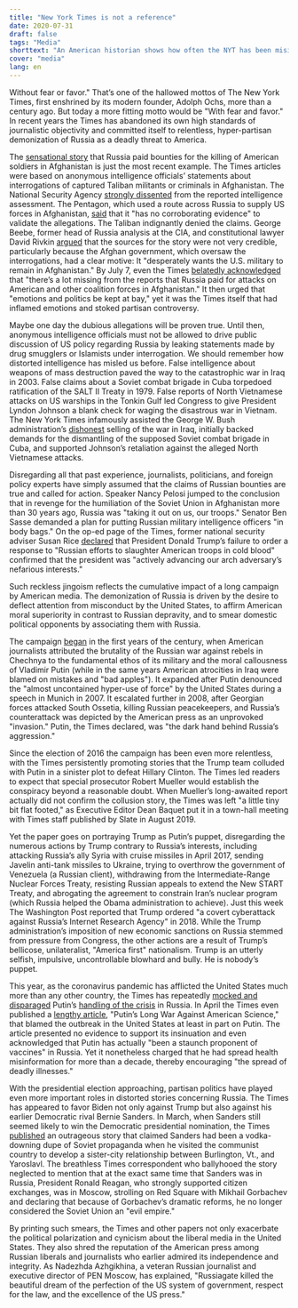 ```yaml
---
title: "New York Times is not a reference"
date: 2020-07-31
draft: false
tags: "Media"
shorttext: "An American historian shows how often the NYT has been misinformed in the field of US foreign policy."
cover: "media"
lang: en
---
```


Without fear or favor." That’s one of the hallowed mottos of The New York Times, first enshrined by its modern founder, Adolph Ochs, more than a century ago. But today a more fitting motto would be "With fear and favor." In recent years the Times has abandoned its own high standards of journalistic objectivity and committed itself to relentless, hyper-partisan demonization of Russia as a deadly threat to America.

The [sensational story](https://www.nytimes.com/2020/06/26/us/politics/russia-afghanistan-bounties.html "Russia Secretly Offered Afghan Militants Bounties to Kill U.S. Troops, Intelligence Says") that Russia paid bounties for the killing of American soldiers in Afghanistan is just the most recent example. The Times articles were based on anonymous intelligence officials’ statements about interrogations of captured Taliban militants or criminals in Afghanistan. The National Security Agency [strongly dissented](https://www.wsj.com/articles/nsa-differed-from-cia-others-on-russia-bounty-intelligence-11593534220 "NSA Differed From CIA, Others on Russia Bounty Intelligence") from the reported intelligence assessment. The Pentagon, which used a route across Russia to supply US forces in Afghanistan, [said](https://thehill.com/policy/defense/505164-pentagon-no-corroborating-evidence-to-validate-bounty-allegations "Pentagon: 'No corroborating evidence' yet to validate troop bounty allegations") that it "has no corroborating evidence" to validate the allegations. The Taliban indignantly denied the claims. George Beebe, former head of Russia analysis at the CIA, and constitutional lawyer David Rivkin [argued](https://thehill.com/opinion/national-security/505804-why-we-need-a-little-skepticism-and-more-evidence-on-russian "Why we need a little skepticism, and more evidence, on Russian bounties") that the sources for the story were not very credible, particularly because the Afghan government, which oversaw the interrogations, had a clear motive: It "desperately wants the U.S. military to remain in Afghanistan." By July 7, even the Times [belatedly acknowledged](https://www.nytimes.com/2020/07/07/opinion/russia-bounty-afghanistan-trump.html "Don’t Let Russian Meddling Derail Afghanistan Withdrawal Plans") that "there’s a lot missing from the reports that Russia paid for attacks on American and other coalition forces in Afghanistan." It then urged that "emotions and politics be kept at bay," yet it was the Times itself that had inflamed emotions and stoked partisan controversy.

Maybe one day the dubious allegations will be proven true. Until then, anonymous intelligence officials must not be allowed to drive public discussion of US policy regarding Russia by leaking statements made by drug smugglers or Islamists under interrogation. We should remember how distorted intelligence has misled us before. False intelligence about weapons of mass destruction paved the way to the catastrophic war in Iraq in 2003. False claims about a Soviet combat brigade in Cuba torpedoed ratification of the SALT II Treaty in 1979. False reports of North Vietnamese attacks on US warships in the Tonkin Gulf led Congress to give President Lyndon Johnson a blank check for waging the disastrous war in Vietnam. The New York Times infamously assisted the George W. Bush administration’s [dishonest](https://www.nytimes.com/2020/07/16/magazine/colin-powell-iraq-war.html "Colin Powell Still Wants Answers") selling of the war in Iraq, initially backed demands for the dismantling of the supposed Soviet combat brigade in Cuba, and supported Johnson’s retaliation against the alleged North Vietnamese attacks.

Disregarding all that past experience, journalists, politicians, and foreign policy experts have simply assumed that the claims of Russian bounties are true and called for action. Speaker Nancy Pelosi jumped to the conclusion that in revenge for the humiliation of the Soviet Union in Afghanistan more than 30 years ago, Russia was "taking it out on us, our troops." Senator Ben Sasse demanded a plan for putting Russian military intelligence officers "in body bags." On the op-ed page of the Times, former national security adviser Susan Rice [declared](https://www.nytimes.com/2020/06/30/opinion/trump-russia-afghanistan.html "Why Does Trump Put Russia First?") that President Donald Trump’s failure to order a response to "Russian efforts to slaughter American troops in cold blood" confirmed that the president was "actively advancing our arch adversary’s nefarious interests."

Such reckless jingoism reflects the cumulative impact of a long campaign by American media. The demonization of Russia is driven by the desire to deflect attention from misconduct by the United States, to affirm American moral superiority in contrast to Russian depravity, and to smear domestic political opponents by associating them with Russia.

The campaign [began](https://raritanquarterly.rutgers.edu/38-1-foglesong "Putin: From Soulmate to Archenemy") in the first years of the century, when American journalists attributed the brutality of the Russian war against rebels in Chechnya to the fundamental ethos of its military and the moral callousness of Vladimir Putin (while in the same years American atrocities in Iraq were blamed on mistakes and "bad apples"). It expanded after Putin denounced the "almost uncontained hyper-use of force" by the United States during a speech in Munich in 2007. It escalated further in 2008, after Georgian forces attacked South Ossetia, killing Russian peacekeepers, and Russia’s counterattack was depicted by the American press as an unprovoked "invasion." Putin, the Times declared, was "the dark hand behind Russia’s aggression."

Since the election of 2016 the campaign has been even more relentless, with the Times persistently promoting stories that the Trump team colluded with Putin in a sinister plot to defeat Hillary Clinton. The Times led readers to expect that special prosecutor Robert Mueller would establish the conspiracy beyond a reasonable doubt. When Mueller’s long-awaited report actually did not confirm the collusion story, the Times was left "a little tiny bit flat footed," as Executive Editor Dean Baquet put it in a town-hall meeting with Times staff published by Slate in August 2019.

Yet the paper goes on portraying Trump as Putin’s puppet, disregarding the numerous actions by Trump contrary to Russia’s interests, including attacking Russia’s ally Syria with cruise missiles in April 2017, sending Javelin anti-tank missiles to Ukraine, trying to overthrow the government of Venezuela (a Russian client), withdrawing from the Intermediate-Range Nuclear Forces Treaty, resisting Russian appeals to extend the New START Treaty, and abrogating the agreement to constrain Iran’s nuclear program (which Russia helped the Obama administration to achieve). Just this week The Washington Post reported that Trump ordered "a covert cyberattack against Russia’s Internet Research Agency" in 2018. While the Trump administration’s imposition of new economic sanctions on Russia stemmed from pressure from Congress, the other actions are a result of Trump’s bellicose, unilateralist, "America first" nationalism. Trump is an utterly selfish, impulsive, uncontrollable blowhard and bully. He is nobody’s puppet.

This year, as the coronavirus pandemic has afflicted the United States much more than any other country, the Times has repeatedly [mocked and disparaged](https://www.nytimes.com/2020/05/07/world/europe/oligarchs-russia-coronavirus.html "As Local Health Systems Buckle, Russia’s Oligarchs Take Charge") Putin’s [handling of the crisis](https://www.nytimes.com/2020/05/03/world/europe/russia-coronavirus-small-business.html "As Putin Dallies, Russia’s Small Businesses Are Withering Away") in Russia. In April the Times even published a [lengthy article](https://www.nytimes.com/2020/04/13/science/putin-russia-disinformation-health-coronavirus.html "Putin’s Long War Against American Science"), "Putin’s Long War Against American Science," that blamed the outbreak in the United States at least in part on Putin. The article presented no evidence to support its insinuation and even acknowledged that Putin has actually "been a staunch proponent of vaccines" in Russia. Yet it nonetheless charged that he had spread health misinformation for more than a decade, thereby encouraging "the spread of deadly illnesses."

With the presidential election approaching, partisan politics have played even more important roles in distorted stories concerning Russia. The Times has appeared to favor Biden not only against Trump but also against his earlier Democratic rival Bernie Sanders. In March, when Sanders still seemed likely to win the Democratic presidential nomination, the Times [published](https://www.nytimes.com/2020/03/05/world/europe/bernie-sanders-soviet-russia.html "As Bernie Sanders Pushed for Closer Ties, Soviet Union Spotted Opportunity") an outrageous story that claimed Sanders had been a vodka-downing dupe of Soviet propaganda when he visited the communist country to develop a sister-city relationship between Burlington, Vt., and Yaroslavl. The breathless Times correspondent who ballyhooed the story neglected to mention that at the exact same time that Sanders was in Russia, President Ronald Reagan, who strongly supported citizen exchanges, was in Moscow, strolling on Red Square with Mikhail Gorbachev and declaring that because of Gorbachev’s dramatic reforms, he no longer considered the Soviet Union an "evil empire."

By printing such smears, the Times and other papers not only exacerbate the political polarization and cynicism about the liberal media in the United States. They also shred the reputation of the American press among Russian liberals and journalists who earlier admired its independence and integrity. As Nadezhda Azhgikhina, a veteran Russian journalist and executive director of PEN Moscow, has explained, "Russiagate killed the beautiful dream of the perfection of the US system of government, respect for the law, and the excellence of the US press."

